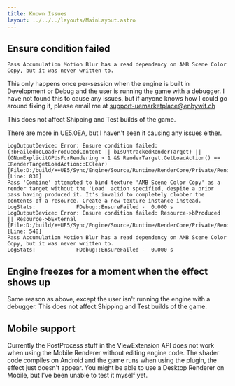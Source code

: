 ```yaml
---
title: Known Issues
layout: ../../../layouts/MainLayout.astro
---
```


## Ensure condition failed

```
Pass Accumulation Motion Blur has a read dependency on AMB Scene Color Copy, but it was never written to.
```

This only happens once per-session when the engine is built in Development or Debug and the user is running the game with a debugger. I have not found this to cause any issues, but if anyone knows how I could go around fixing it, please email me at support-uemarketplace@enbywit.ch

This does not affect Shipping and Test builds of the game.

There are more in UE5.0EA, but I haven't seen it causing any issues either.
```
LogOutputDevice: Error: Ensure condition failed: (!bFailedToLoadProducedContent || bIsUntrackedRenderTarget) || (GNumExplicitGPUsForRendering > 1 && RenderTarget.GetLoadAction() == ERenderTargetLoadAction::EClear) [File:D:/build/++UE5/Sync/Engine/Source/Runtime/RenderCore/Private/RenderGraphValidation.cpp] [Line: 830] 
Pass 'Combine' attempted to bind texture 'AMB Scene Color Copy' as a render target without the 'Load' action specified, despite a prior pass having produced it. It's invalid to completely clobber the contents of a resource. Create a new texture instance instead.
LogStats:             FDebug::EnsureFailed -  0.000 s
LogOutputDevice: Error: Ensure condition failed: Resource->bProduced || Resource->bExternal [File:D:/build/++UE5/Sync/Engine/Source/Runtime/RenderCore/Private/RenderGraphValidation.cpp] [Line: 548] 
Pass Accumulation Motion Blur has a read dependency on AMB Scene Color Copy, but it was never written to.
LogStats:             FDebug::EnsureFailed -  0.000 s
```

## Engine freezes for a moment when the effect shows up

Same reason as above, except the user isn't running the engine with a debugger. This does not affect Shipping and Test builds of the game.

## Mobile support

Currently the PostProcess stuff in the ViewExtension API does not work when using the Mobile Renderer without editing engine code. The shader code compiles on Android and the game runs when using the plugin, the effect just doesn't appear. You might be able to use a Desktop Renderer on Mobile, but I've been unable to test it myself yet.